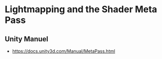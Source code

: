 # Lightmapping and the Shader Meta Pass
## Unity Manuel
* <https://docs.unity3d.com/Manual/MetaPass.html>